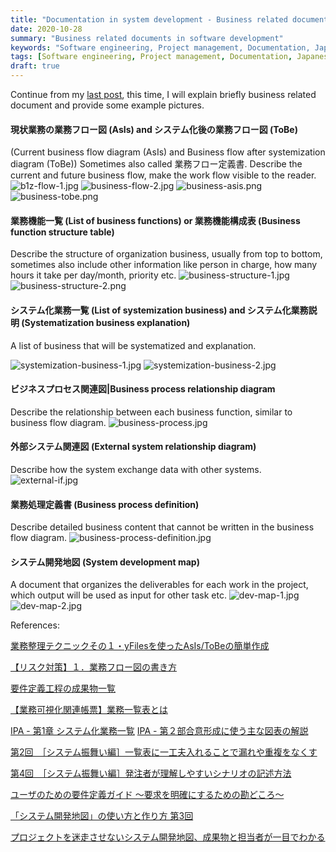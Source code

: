 ```yaml
---
title: "Documentation in system development - Business related document"
date: 2020-10-28
summary: "Business related documents in software development"
keywords: "Software engineering, Project management, Documentation, Japanese, IPA"
tags: [Software engineering, Project management, Documentation, Japanese, IPA]
draft: true
---
```


Continue from my [last post](/blog/2020/system-development-document-list/), this time, I will explain briefly business related document and provide some example pictures.

#### 現状業務の業務フロー図 (AsIs) and システム化後の業務フロー図 (ToBe)
(Current business flow diagram (AsIs) and Business flow after systemization diagram (ToBe))
Sometimes also called 業務フロー定義書.
Describe the current and future business flow, make the work flow visible to the reader.
![b1z-flow-1.jpg](b1z-flow-1.jpg)
![business-flow-2.jpg](business-flow-2.jpg)
![business-asis.png](business-asis.png)
![business-tobe.png](business-tobe.png)

#### 業務機能一覧 (List of business functions) or 業務機能構成表 (Business function structure table)
Describe the structure of organization business, usually from top to bottom, sometimes also include other information like person in charge, how many hours it take per day/month, priority etc.
![business-structure-1.jpg](business-structure-1.jpg)
![business-structure-2.png](business-structure-2.png)

#### システム化業務一覧 (List of systemization business) and システム化業務説明 (Systematization business explanation)
A list of business that will be systematized and explanation.

![systemization-business-1.jpg](systemization-business-1.jpg)
![systemization-business-2.jpg](systemization-business-2.jpg)

#### ビジネスプロセス関連図|Business process relationship diagram
Describe the relationship between each business function, similar to business flow diagram.
![business-process.jpg](business-process.jpg)

#### 外部システム関連図 (External system relationship diagram)
Describe how the system exchange data with other systems.
![external-if.jpg](external-if.jpg)

#### 業務処理定義書 (Business process definition)
Describe detailed business content that cannot be written in the business flow diagram.
![business-process-definition.jpg](business-process-definition.jpg)

#### システム開発地図 (System development map)
A document that organizes the deliverables for each work in the project, which output will be used as input for other task etc.
![dev-map-1.jpg](dev-map-1.jpg)
![dev-map-2.jpg](dev-map-2.jpg)

References:

[業務整理テクニックその１・yFilesを使ったAsIs/ToBeの簡単作成](https://rpa.bigtreetc.com/column/bpmnyfiles/)

[【リスク対策】１．業務フロー図の書き方](https://note.com/iitsuki/n/n8f96057bff7b)

[要件定義工程の成果物一覧](https://pm-rasinban.com/rd-doc)

[【業務可視化関連帳票】業務一覧表とは](https://kashika.biz/analysis-4/)

[IPA - 第1章 システム化業務一覧](https://www.ipa.go.jp/files/000004425.pdf)
[IPA - 第２部合意形成に使う主な図表の解説](https://www.ipa.go.jp/files/000004511.pdf)

[第2回　［システム振舞い編］一覧表に一工夫入れることで漏れや重複をなくす](https://xtech.nikkei.com/it/article/COLUMN/20080611/307596/)

[第4回　［システム振舞い編］発注者が理解しやすいシナリオの記述方法](https://xtech.nikkei.com/it/article/COLUMN/20080707/310297/)

[ユーザのための要件定義ガイド ～要求を明確にするための勘どころ～](https://www.ipa.go.jp/sec/publish/tn16-008.html)

[「システム開発地図」の使い方と作り方 第3回](https://www.itmedia.co.jp/enterprise/articles/1611/22/news156.html)

[プロジェクトを迷走させないシステム開発地図、成果物と担当者が一目でわかる](https://xtech.nikkei.com/it/atcl/column/17/111000511/111600003/)
